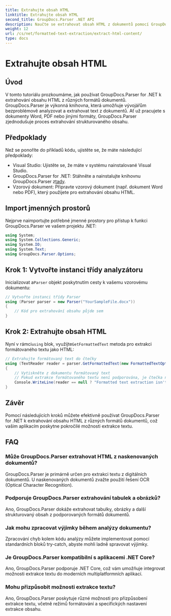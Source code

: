 ```yaml
---
title: Extrahujte obsah HTML
linktitle: Extrahujte obsah HTML
second_title: GroupDocs.Parser .NET API
description: Naučte se extrahovat obsah HTML z dokumentů pomocí GroupDocs.Parser for .NET. Snadno sledovatelný výukový program s příklady kódu a pokyny krok za krokem.
weight: 12
url: /cs/net/formatted-text-extraction/extract-html-content/
type: docs
---
```

# Extrahujte obsah HTML

## Úvod
V tomto tutoriálu prozkoumáme, jak používat GroupDocs.Parser for .NET k extrahování obsahu HTML z různých formátů dokumentů. GroupDocs.Parser je výkonná knihovna, která umožňuje vývojářům bezproblémově analyzovat a extrahovat text z dokumentů. Ať už pracujete s dokumenty Word, PDF nebo jinými formáty, GroupDocs.Parser zjednodušuje proces extrahování strukturovaného obsahu.
## Předpoklady
Než se ponoříte do příkladů kódu, ujistěte se, že máte následující předpoklady:
- Visual Studio: Ujistěte se, že máte v systému nainstalované Visual Studio.
-  GroupDocs.Parser for .NET: Stáhněte a nainstalujte knihovnu GroupDocs.Parser z[tady](https://releases.groupdocs.com/parser/net/).
- Vzorový dokument: Připravte vzorový dokument (např. dokument Word nebo PDF), který použijete pro extrahování obsahu HTML.

## Import jmenných prostorů
Nejprve naimportujte potřebné jmenné prostory pro přístup k funkci GroupDocs.Parser ve vašem projektu .NET:
```csharp
using System;
using System.Collections.Generic;
using System.IO;
using System.Text;
using GroupDocs.Parser.Options;
```
## Krok 1: Vytvořte instanci třídy analyzátoru
 Inicializovat a`Parser` objekt poskytnutím cesty k vašemu vzorovému dokumentu:
```csharp
// Vytvořte instanci třídy Parser
using (Parser parser = new Parser("YourSampleFile.docx"))
{
    // Kód pro extrahování obsahu půjde sem
}
```
## Krok 2: Extrahujte obsah HTML
 Nyní v rámci`using` blok, využijte`GetFormattedText` metoda pro extrakci formátovaného textu jako HTML:
```csharp
// Extrahujte formátovaný text do čtečky
using (TextReader reader = parser.GetFormattedText(new FormattedTextOptions(FormattedTextMode.Html)))
{
    // Vytiskněte z dokumentu formátovaný text
    // Pokud extrakce formátovaného textu není podporována, je čtečka null
    Console.WriteLine(reader == null ? "Formatted text extraction isn't supported" : reader.ReadToEnd());
}
```

## Závěr
Pomocí následujících kroků můžete efektivně používat GroupDocs.Parser for .NET k extrahování obsahu HTML z různých formátů dokumentů, což vašim aplikacím poskytne pokročilé možnosti extrakce textu.

## FAQ
### Může GroupDocs.Parser extrahovat HTML z naskenovaných dokumentů?
GroupDocs.Parser je primárně určen pro extrakci textu z digitálních dokumentů. U naskenovaných dokumentů zvažte použití řešení OCR (Optical Character Recognition).
### Podporuje GroupDocs.Parser extrahování tabulek a obrázků?
Ano, GroupDocs.Parser dokáže extrahovat tabulky, obrázky a další strukturovaný obsah z podporovaných formátů dokumentů.
### Jak mohu zpracovat výjimky během analýzy dokumentu?
Zpracování chyb kolem kódu analýzy můžete implementovat pomocí standardních bloků try-catch, abyste mohli ladně spravovat výjimky.
### Je GroupDocs.Parser kompatibilní s aplikacemi .NET Core?
Ano, GroupDocs.Parser podporuje .NET Core, což vám umožňuje integrovat možnosti extrakce textu do moderních multiplatformních aplikací.
### Mohu přizpůsobit možnosti extrakce textu?
Ano, GroupDocs.Parser poskytuje různé možnosti pro přizpůsobení extrakce textu, včetně režimů formátování a specifických nastavení extrakce obsahu.